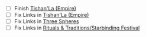 - [ ] Finish [Tishan'La (Empire)](Organisations/Political/Tishan'La%20(Empire).md)
- [ ] Fix Links in [Tishan'La (Empire)](Organisations/Political/Tishan'La%20(Empire).md)
- [ ] Fix Links in [Three Spheres](Locations/Three%20Spheres.md)
- [ ] Fix Links in [Rituals & Traditions/Starbinding Festival](Rituals%20&%20Traditions/Starbinding%20Festival.md)